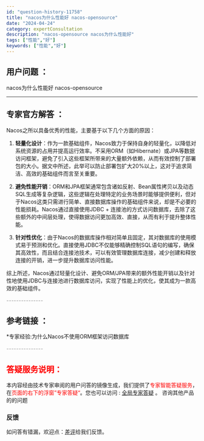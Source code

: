 ```yaml
---
id: "question-history-11758"
title: "nacos为什么性能好 nacos-opensource"
date: "2024-04-24"
category: expertConsultation
description: "nacos-opensource nacos为什么性能好"
tags: ["性能","好"]
keywords: ["性能","好"]
---
```


## 用户问题 ： 
 nacos为什么性能好
 nacos-opensource 

---------------
## 专家官方解答 ：

Nacos之所以具备优秀的性能，主要基于以下几个方面的原因：

1. **轻量化设计**：作为一款基础组件，Nacos致力于保持自身的轻量化，以降低对系统资源的占用并提高运行效率。不采用ORM（如Hibernate）或JPA等数据访问框架，避免了引入这些框架所带来的大量额外依赖，从而有效控制了部署包的大小。据文中所述，此举可以防止部署包扩大20%以上，这对于追求简洁、高效的基础组件而言至关重要。

2. **避免性能开销**：ORM和JPA框架通常包含诸如反射、Bean属性拷贝以及动态SQL生成等复杂逻辑，这些逻辑在处理特定的业务场景时能够提供便利，但对于Nacos这类只需进行简单、直接数据库操作的基础组件来说，却是不必要的性能损耗。Nacos通过直接使用JDBC + 连接池的方式访问数据库，去除了这些额外的中间层处理，使得数据访问更加高效、直接，从而有利于提升整体性能。

3. **针对性优化**：由于Nacos的数据库操作相对简单且固定，其对数据库的使用模式易于预测和优化。直接使用JDBC不仅能够精确控制SQL语句的编写，确保其高效性，而且结合连接池技术，可以有效管理数据库连接，减少创建和释放连接的开销，进一步提升数据库访问性能。

综上所述，Nacos通过轻量化设计、避免ORM/JPA带来的额外性能开销以及针对性地使用JDBC与连接池进行数据库访问，实现了性能上的优化，使其成为一款高效的基础组件。


<font color="#949494">---------------</font> 


## 参考链接 ：

*专家经验:为什么Nacos不使用ORM框架访问数据库 


 <font color="#949494">---------------</font> 
 


## <font color="#FF0000">答疑服务说明：</font> 

本内容经由技术专家审阅的用户问答的镜像生成，我们提供了<font color="#FF0000">专家智能答疑服务</font>，在<font color="#FF0000">页面的右下的浮窗”专家答疑“</font>。您也可以访问 : [全局专家答疑](https://opensource.alibaba.com/chatBot) 。 咨询其他产品的的问题

### 反馈
如问答有错漏，欢迎点：[差评](https://ai.nacos.io/user/feedbackByEnhancerGradePOJOID?enhancerGradePOJOId=11773)给我们反馈。
